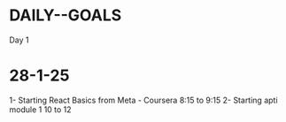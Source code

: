 # DAILY--GOALS
Day 1
# 28-1-25 
1- Starting React Basics from Meta - Coursera  8:15 to 9:15
2- Starting apti module 1  10 to 12


